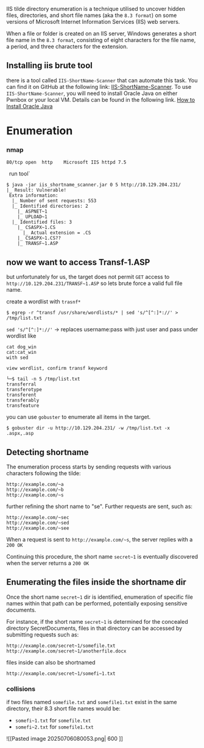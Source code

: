 IIS tilde directory enumeration is a technique utilised to uncover hidden files, directories, and short file names (aka the `8.3 format`) on some versions of Microsoft Internet Information Services (IIS) web servers.

When a file or folder is created on an IIS server, Windows generates a short file name in the `8.3 format`, consisting of eight characters for the file name, a period, and three characters for the extension.

## Installing iis brute tool
there is a tool called `IIS-ShortName-Scanner` that can automate this task. You can find it on GitHub at the following link: [IIS-ShortName-Scanner](https://github.com/irsdl/IIS-ShortName-Scanner). To use `IIS-ShortName-Scanner`, you will need to install Oracle Java on either Pwnbox or your local VM. Details can be found in the following link. [How to Install Oracle Java](https://ubuntuhandbook.org/index.php/2022/03/install-jdk-18-ubuntu/)
# Enumeration
### nmap
```shell-session
80/tcp open  http    Microsoft IIS httpd 7.5
```
`
`run tool`
```shell-session
$ java -jar iis_shortname_scanner.jar 0 5 http://10.129.204.231/
|_ Result: Vulnerable!
 Extra information:
  |_ Number of sent requests: 553
  |_ Identified directories: 2
    |_ ASPNET~1
    |_ UPLOAD~1
  |_ Identified files: 3
    |_ CSASPX~1.CS
      |_ Actual extension = .CS
    |_ CSASPX~1.CS??
    |_ TRANSF~1.ASP
```
## now we want to access Transf-1.ASP
but unfortunately for us, the target does not permit `GET` access to `http://10.129.204.231/TRANSF~1.ASP` so lets brute force a valid full file name.

create a wordlist with `trasnf*`
```shell-session
$ egrep -r ^transf /usr/share/wordlists/* | sed 's/^[^:]*://' > /tmp/list.txt
```
`sed 's/^[^:]*://'` -> replaces username:pass with just user and pass under wordlist like
```
cat dog_win 
cat:cat_win
with sed

```
`view wordlist, confirm transf keyword`
```
└─$ tail -n 5 /tmp/list.txt                                                                   
transferral
transferotype
transferent
transferably
transfeature
```

you can use `gobuster` to enumerate all items in the target.
```shell-session
$ gobuster dir -u http://10.129.204.231/ -w /tmp/list.txt -x .aspx,.asp
```


## Detecting shortname
The enumeration process starts by sending requests with various characters following the tilde:
```http
http://example.com/~a
http://example.com/~b
http://example.com/~s
```
further refining the short name to "se". Further requests are sent, such as:

```http
http://example.com/~sec
http://example.com/~sed
http://example.com/~see
```
When a request is sent to `http://example.com/~s`, the server replies with a `200 OK`

Continuing this procedure, the short name `secret~1` is eventually discovered when the server returns a `200 OK`
## Enumerating the files inside the shortname dir
Once the short name `secret~1` dir is identified, enumeration of specific file names within that path can be performed, potentially exposing sensitive documents.

For instance, if the short name `secret~1` is determined for the concealed directory SecretDocuments, files in that directory can be accessed by submitting requests such as:

```http
http://example.com/secret~1/somefile.txt
http://example.com/secret~1/anotherfile.docx
```

files inside can also be shortnamed
```http
http://example.com/secret~1/somefi~1.txt
```
### collisions
if two files named `somefile.txt` and `somefile1.txt` exist in the same directory, their 8.3 short file names would be:

- `somefi~1.txt` for `somefile.txt`
- `somefi~2.txt` for `somefile1.txt`

![[Pasted image 20250706080053.png| 600 ]]